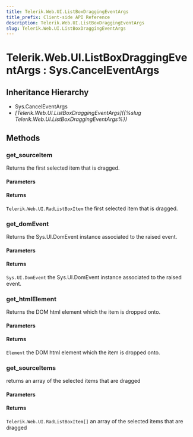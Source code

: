 ```yaml
---
title: Telerik.Web.UI.ListBoxDraggingEventArgs
title_prefix: Client-side API Reference
description: Telerik.Web.UI.ListBoxDraggingEventArgs
slug: Telerik.Web.UI.ListBoxDraggingEventArgs
---
```


# Telerik.Web.UI.ListBoxDraggingEventArgs : Sys.CancelEventArgs 

## Inheritance Hierarchy

* Sys.CancelEventArgs
* *[Telerik.Web.UI.ListBoxDraggingEventArgs]({%slug Telerik.Web.UI.ListBoxDraggingEventArgs%})*


## Methods

###  get_sourceItem

Returns the first selected item that is dragged.

#### Parameters

#### Returns

`Telerik.Web.UI.RadListBoxItem` the first selected item that is dragged.

### get_domEvent

Returns the Sys.UI.DomEvent instance associated to the raised event.

#### Parameters

#### Returns

`Sys.UI.DomEvent` the Sys.UI.DomEvent instance associated to the raised event.

### get_htmlElement

Returns the DOM html element which the item is dropped onto. 

#### Parameters

#### Returns

`Element` the DOM html element which the item is dropped onto. 


### get_sourceItems

returns an array of the selected items that are dragged 

#### Parameters

#### Returns

`Telerik.Web.UI.RadListBoxItem[]`  an array of the selected items that are dragged 


